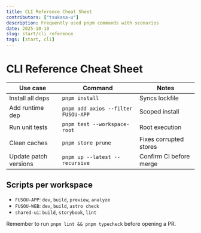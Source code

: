 ```yaml
---
title: CLI Reference Cheat Sheet
contributors: ["tsukasa-u"]
description: Frequently used pnpm commands with scenarios
date: 2025-10-10
slug: start/cli_reference
tags: [start, cli]
---
```


# CLI Reference Cheat Sheet

| Use case              | Command                             | Notes                   |
| --------------------- | ----------------------------------- | ----------------------- |
| Install all deps      | `pnpm install`                      | Syncs lockfile          |
| Add runtime dep       | `pnpm add axios --filter FUSOU-APP` | Scoped install          |
| Run unit tests        | `pnpm test --workspace-root`        | Root execution          |
| Clean caches          | `pnpm store prune`                  | Fixes corrupted stores  |
| Update patch versions | `pnpm up --latest --recursive`      | Confirm CI before merge |

## Scripts per workspace

- `FUSOU-APP`: `dev`, `build`, `preview`, `analyze`
- `FUSOU-WEB`: `dev`, `build`, `astro check`
- `shared-ui`: `build`, `storybook`, `lint`

Remember to run `pnpm lint && pnpm typecheck` before opening a PR.
